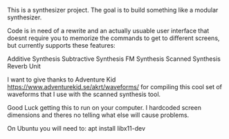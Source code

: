 This is a synthesizer project. The goal is to build something like a modular
synthesizer.

Code is in need of a rewrite and an actually usuable user interface
that doesnt require you to memorize the commands to get to different screens,
but currently supports these features:

Additive Synthesis
Subtractive Synthesis
FM Synthesis
Scanned Synthesis
Reverb Unit


I want to give thanks to Adventure Kid
https://www.adventurekid.se/akrt/waveforms/
for compiling this cool set of waveforms that
I use with the scanned synthesis tool.

Good Luck getting this to run on your computer.
I hardcoded screen dimensions and theres no telling
what else will cause problems.

On Ubuntu you will need to:
apt install libx11-dev


